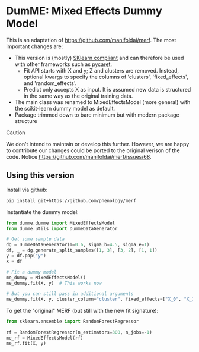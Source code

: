 # DumME: Mixed Effects Dummy Model

This is an adaptation of https://github.com/manifoldai/merf. The most important changes are:

* This version is (mostly) [SKlearn
  compliant](https://scikit-learn.org/stable/developers/develop.html) and can
  therefore be used with other frameworks such as
  [pycaret](https://pycaret.gitbook.io/docs/).
  * Fit API starts with X and y; Z and clusters are removed. Instead, optional
    kwargs to specify the columns of 'clusters', 'fixed_effects', and
    'random_effects'.
  * Predict only accepts X as input. It is assumed new data is structured in the
    same way as the original training data.
* The main class was renamed to MixedEffectsModel (more general) with the
  scikit-learn dummy model as default.
* Package trimmed down to bare minimum but with modern package structure

> [!CAUTION]
> We don't intend to maintain or develop this further. However, we are happy to
> contribute our changes could be ported to the original verison of the code.
> Notice https://github.com/manifoldai/merf/issues/68.

## Using this version

Install via github:

```bash
pip install git+https://github.com/phenology/merf
```

Instantiate the dummy model:

```python
from dumme.dumme import MixedEffectsModel
from dumme.utils import DummeDataGenerator

# Get some sample data
dg = DummeDataGenerator(m=0.6, sigma_b=4.5, sigma_e=1)
df, _ = dg.generate_split_samples([1, 3], [3, 2], [1, 1])
y = df.pop("y")
x = df

# Fit a dummy model
me_dummy = MixedEffectsModel()
me_dummy.fit(X, y)  # This works now

# But you can still pass in additional arguments
me_dummy.fit(X, y, cluster_column="cluster", fixed_effects=["X_0", "X_1", "X_2"], random_effects=["Z"])
```

To get the "original" MERF (but still with the new fit signature):

```python
from sklearn.ensemble import RandomForestRegressor

rf = RandomForestRegressor(n_estimators=300, n_jobs=-1)
me_rf = MixedEffectsModel(rf)
me_rf.fit(X, y)
```
